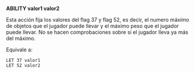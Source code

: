 **ABILITY valor1 valor2**

Esta acción fija los valores del flag 37 y flag 52, es decir, el numero máximo de objetos que el jugador puede llevar y el máximo peso que el jugador puede llevar. No se hacen comprobaciones sobre si el jugador lleva ya más del máximo.

Equivale a:

```
LET 37 valor1 
LET 52 valor2
```
